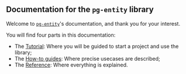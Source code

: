 ## Documentation for the `pg-entity` library

Welcome to [`pg-entity`][pg-entity]'s documentation, and thank you for your interest.

You will find four parts in this documentation:

- The [Tutorial][tutorial]: Where you will be guided to start a project and use the library;
- The [How-to guides][how-to]: Where precise usecases are described;
- The [Reference][reference]: Where everything is explained.

[pg-entity]: https://github.com/tchoutri/pg-entity
[tutorial]: /Tutorial
[how-to]: /How-to-Guides
[reference]: /Reference
